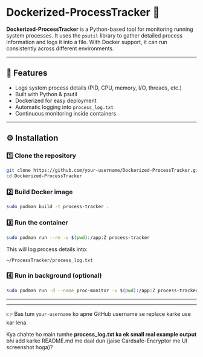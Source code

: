 # Dockerized-ProcessTracker  🐳

**Dockerized-ProcessTracker** is a Python-based tool for monitoring running system processes.
It uses the `psutil` library to gather detailed process information and logs it into a file.
With Docker support, it can run consistently across different environments.

---

## 🚀 Features

*  Logs system process details (PID, CPU, memory, I/O, threads, etc.)
*  Built with Python & psutil
*  Dockerized for easy deployment
*  Automatic logging into `process_log.txt`
*  Continuous monitoring inside containers

---

## ⚙️ Installation

### 1️⃣ Clone the repository

```bash
git clone https://github.com/your-username/Dockerized-ProcessTracker.git
cd Dockerized-ProcessTracker
```

### 2️⃣ Build Docker image

```bash
sudo podman build -t process-tracker .
```

### 3️⃣ Run the container

```bash
sudo podman run --rm -v $(pwd):/app:Z process-tracker
```

This will log process details into:

```
~/ProcessTracker/process_log.txt
```

### 4️⃣ Run in background (optional)

```bash
sudo podman run -d --name proc-monitor -v $(pwd):/app:Z process-tracker
```

---





---

👉 Bas tum `your-username` ko apne GitHub username se replace karke use kar lena.

Kya chahte ho main tumhe **process_log.txt ka ek small real example output** bhi add karke README.md me daal dun (jaise Cardsafe-Encryptor me UI screenshot hoga)?
